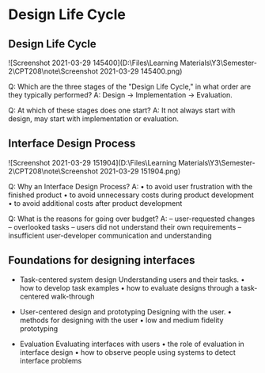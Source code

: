 # Design Life Cycle
## Design Life Cycle
![Screenshot 2021-03-29 145400](D:\Files\Learning Materials\Y3\Semester-2\CPT208\note\Screenshot 2021-03-29 145400.png)

Q: Which are the three stages of the "Design Life Cycle," in what order are they typically performed?
A: Design -> Implementation -> Evaluation.

Q: At which of these stages does one start?
A: It not always start with design, may start with implementation or evaluation.

## Interface Design Process
![Screenshot 2021-03-29 151904](D:\Files\Learning Materials\Y3\Semester-2\CPT208\note\Screenshot 2021-03-29 151904.png)

Q: Why an Interface Design Process?
A: 
• to avoid user frustration with the finished product
• to avoid unnecessary costs during product development
• to avoid additional costs after product development

Q: What is the reasons for going over budget?
A: 
– user-requested changes
– overlooked tasks
– users did not understand their own requirements
– insufficient user-developer communication and understanding

## Foundations for designing interfaces
- Task-centered system design
Understanding users and their tasks.
• how to develop task examples
• how to evaluate designs through a task-centered walk-through

- User-centered design and prototyping
Designing with the user.
• methods for designing with the user
• low and medium fidelity prototyping

- Evaluation
Evaluating interfaces with users
• the role of evaluation in interface design
• how to observe people using systems to detect interface problems